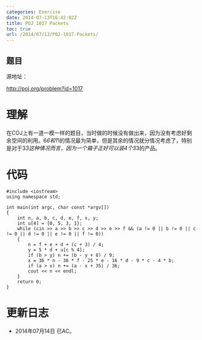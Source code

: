 ```yaml
---
categories: Exercise
date: 2014-07-13T16:42:02Z
title: POJ 1017 Packets
toc: true
url: /2014/07/13/POJ-1017-Packets/
---
```


## 题目
源地址：

http://poj.org/problem?id=1017

# 理解
在COJ上有一道一模一样的题目，当时做的时候没有做出来，因为没有考虑好剩余空间的利用。6*6和1*1的情况最为简单，但是其余的情况就分情况考虑了，特别是对于3*3这种情况而言，因为一个箱子正好可以装4个3*3的产品。

<!--more-->

# 代码

```
#include <iostream>
using namespace std;

int main(int argc, char const *argv[])
{
    int n, a, b, c, d, e, f, x, y;
    int u[4] = {0, 5, 3, 1};
    while (cin >> a >> b >> c >> d >> e >> f && (a != 0 || b != 0 || c != 0 || d != 0 || e != 0 || f != 0))
    {
        n = f + e + d + (c + 3) / 4;
        y = 5 * d + u[c % 4];
        if (b > y) n += (b - y + 8) / 9;
        x = 36 * n - 36 * f - 25 * e - 16 * d - 9 * c - 4 * b;
        if (a > x) n += (a - x + 35) / 36;
        cout << n << endl;
    }
    return 0;
}

```

# 更新日志
- 2014年07月14日 已AC。